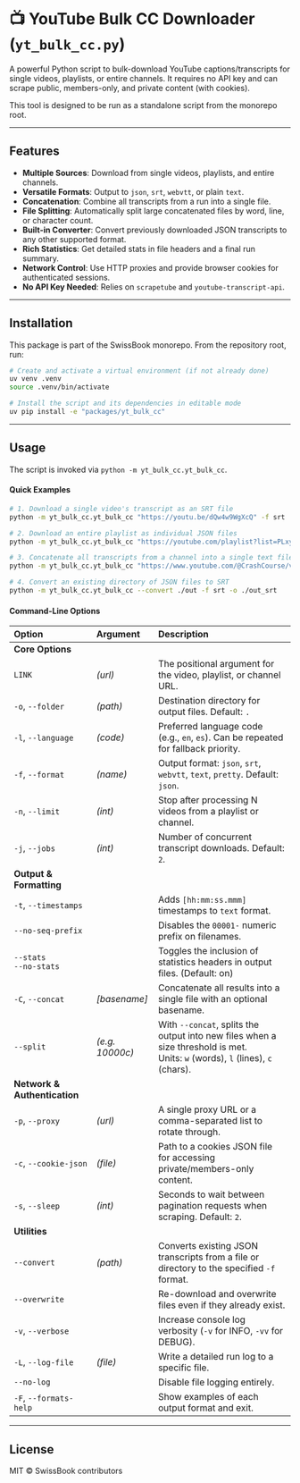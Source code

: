# 📺 YouTube Bulk CC Downloader (`yt_bulk_cc.py`)

A powerful Python script to bulk-download YouTube captions/transcripts for single videos, playlists, or entire channels. It requires no API key and can scrape public, members-only, and private content (with cookies).

This tool is designed to be run as a standalone script from the monorepo root.

---

## Features

- **Multiple Sources**: Download from single videos, playlists, and entire channels.
- **Versatile Formats**: Output to `json`, `srt`, `webvtt`, or plain `text`.
- **Concatenation**: Combine all transcripts from a run into a single file.
- **File Splitting**: Automatically split large concatenated files by word, line, or character count.
- **Built-in Converter**: Convert previously downloaded JSON transcripts to any other supported format.
- **Rich Statistics**: Get detailed stats in file headers and a final run summary.
- **Network Control**: Use HTTP proxies and provide browser cookies for authenticated sessions.
- **No API Key Needed**: Relies on `scrapetube` and `youtube-transcript-api`.

---

## Installation

This package is part of the SwissBook monorepo. From the repository root, run:

```bash
# Create and activate a virtual environment (if not already done)
uv venv .venv
source .venv/bin/activate

# Install the script and its dependencies in editable mode
uv pip install -e "packages/yt_bulk_cc"
```

---

## Usage

The script is invoked via `python -m yt_bulk_cc.yt_bulk_cc`.

#### Quick Examples

```bash
# 1. Download a single video's transcript as an SRT file
python -m yt_bulk_cc.yt_bulk_cc "https://youtu.be/dQw4w9WgXcQ" -f srt

# 2. Download an entire playlist as individual JSON files
python -m yt_bulk_cc.yt_bulk_cc "https://youtube.com/playlist?list=PLxyz123" -f json

# 3. Concatenate all transcripts from a channel into a single text file
python -m yt_bulk_cc.yt_bulk_cc "https://www.youtube.com/@CrashCourse/videos" -f text --concat channel_output

# 4. Convert an existing directory of JSON files to SRT
python -m yt_bulk_cc.yt_bulk_cc --convert ./out -f srt -o ./out_srt
```

#### Command-Line Options

| Option | Argument | Description |
| :--- | :--- | :--- |
| **Core Options** | | |
| `LINK` | _(url)_ | The positional argument for the video, playlist, or channel URL. |
| `-o`, `--folder` | _(path)_ | Destination directory for output files. Default: `.` |
| `-l`, `--language` | _(code)_ | Preferred language code (e.g., `en`, `es`). Can be repeated for fallback priority. |
| `-f`, `--format` | _(name)_ | Output format: `json`, `srt`, `webvtt`, `text`, `pretty`. Default: `json`. |
| `-n`, `--limit` | _(int)_ | Stop after processing N videos from a playlist or channel. |
| `-j`, `--jobs` | _(int)_ | Number of concurrent transcript downloads. Default: `2`. |
| **Output & Formatting** | | |
| `-t`, `--timestamps` | | Adds `[hh:mm:ss.mmm]` timestamps to `text` format. |
| `--no-seq-prefix` | | Disables the `00001-` numeric prefix on filenames. |
| `--stats`<br>`--no-stats` | | Toggles the inclusion of statistics headers in output files. (Default: on) |
| `-C`, `--concat` | _[basename]_ | Concatenate all results into a single file with an optional basename. |
| `--split` | _(e.g. 10000c)_ | With `--concat`, splits the output into new files when a size threshold is met.<br>Units: `w` (words), `l` (lines), `c` (chars). |
| **Network & Authentication** | | |
| `-p`, `--proxy` | _(url)_ | A single proxy URL or a comma-separated list to rotate through. |
| `-c`, `--cookie-json` | _(file)_ | Path to a cookies JSON file for accessing private/members-only content. |
| `-s`, `--sleep` | _(int)_ | Seconds to wait between pagination requests when scraping. Default: `2`. |
| **Utilities** | | |
| `--convert` | _(path)_ | Converts existing JSON transcripts from a file or directory to the specified `-f` format. |
| `--overwrite` | | Re-download and overwrite files even if they already exist. |
| `-v`, `--verbose` | | Increase console log verbosity (`-v` for INFO, `-vv` for DEBUG). |
| `-L`, `--log-file` | _(file)_ | Write a detailed run log to a specific file. |
| `--no-log` | | Disable file logging entirely. |
| `-F`, `--formats-help` | | Show examples of each output format and exit. |

---

## License

MIT © SwissBook contributors